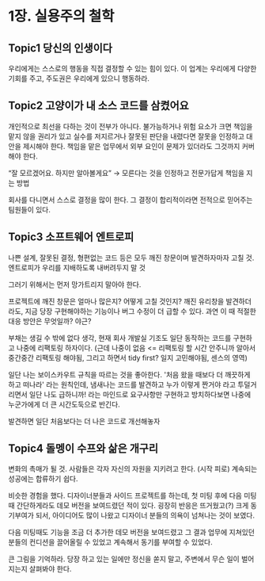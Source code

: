 # 1장. 실용주의 철학
## Topic1 당신의 인생이다
우리에게는 스스로의 행동을 직접 결정할 수 있는 힘이 있다. 이 업계는 우리에게 다양한 기회를 주고, 주도권은 우리에게 있으니 행동하라.

## Topic2 고양이가 내 소스 코드를 삼켰어요
개인적으로 최선을 다하는 것이 전부가 아니다. 불가능하거나 위험 요소가 크면 책임을 맡지 않을 권리가 있고 실수를 저지르거나 잘못된 판단을 내렸다면 잘못을 인정하고 대안을 제시해야 한다. 책임을 맡은 업무에서 외부 요인이 문제가 있더라도 그것까지 커버해야 한다.

“잘 모르겠어요. 하지만 알아볼게요” → 모른다는 것을 인정하고 전문가답게 책임을 지는 방법

회사를 다니면서 스스로 결정을 많이 한다. 그 결정이 합리적이라면 전적으로 믿어주는 팀원들이 있다.

## Topic3 소프트웨어 엔트로피
나쁜 설계, 잘못된 결정, 형편없는 코드 등은 모두 깨진 창문이며 발견하자마자 고칠 것. 엔트로피가 우리를 지배하도록 내버려두지 말 것

그러기 위해서는 먼저 망가트리지 말아야 한다.

프로젝트에 깨진 창문은 얼마나 많은지? 어떻게 고칠 것인지? 깨진 유리창을 발견하더라도, 지금 당장 구현해야하는 기능이나 버그 수정이 더 급할 수 있다. 과연 이 때 적절한 대응 방안은 무엇일까? 야근?

부채는 생길 수 밖에 없다 생각, 현재 회사 개발실 기조도 일단 동작하는 코드를 구현하고 나중에 리팩토링 하자이다. (근데 나중이 없음 <= 리팩토링 할 시간 안주니까 알아서 중간중간 리팩토링 해야됨, 그리고 하면서 tidy first? 일지 고민해야됨, 센스의 영역)

일단 나는 보이스카우트 규칙을 따르는 것을 좋아한다. '처음 왔을 때보다 더 깨끗하게 하고 떠나라' 라는 원칙인데, 냄새나는 코드를 발견하고 누가 이렇게 짠거야 라고 투덜거리면서 일단 나도 급하니까! 라는 마인드로 요구사항만 구현하고 방치하다보면 나중에 누군가에게 더 큰 시간도둑으로 반긴다.

발견하면 일단 처음보다는 더 나은 코드로 개선해놓자

## Topic4 돌멩이 수프와 삶은 개구리
변화의 촉매가 될 것. 사람들은 각자 자신의 자원을 지키려고 한다. (시작 피로) 계속되는 성공에는 합류하기 쉽다.

비슷한 경험을 했다. 디자이너분들과 사이드 프로젝트를 하는데, 첫 미팅 후에 다음 미팅 때 간단하게라도 데모 버전을 보여드렸던 적이 있다. 굉장히 반응은 뜨거웠고(?) 크게 동기부여가 되서, 아이디어도 많이 나왔고 디자이너 분들의 의욕이 넘쳐나는 것이 보였다. 

다음 미팅때도 기능을 조금 더 추가한 데모 버전을 보여드렸고 그 결과 업무에 지쳐있던 분들의 컨디션을 끌어올릴 수 있었고 계속해서 동기를 부여할 수 있었다.

큰 그림을 기억하라. 당장 하고 있는 일에만 정신을 쏟지 말고, 주변에서 무슨 일이 벌어지는지 살펴봐야 한다.
